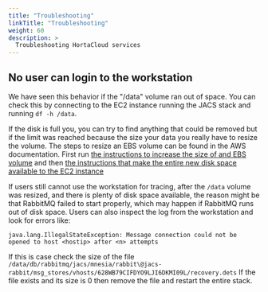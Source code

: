 ```yaml
---
title: "Troubleshooting"
linkTitle: "Troubleshooting"
weight: 60
description: >
  Troubleshooting HortaCloud services
---
```


## No user can login to the workstation

We have seen this behavior if the "/data" volume ran out of space. You can check this by connecting to the EC2 instance running the JACS stack and running `df -h /data`. 

If the disk is full you, you can try to find anything that could be removed but if the limit was reached because the size your data you really have to resize the volume. The steps to resize an EBS volume can be found in the AWS documentation. First run [the instructions to increase the size of and EBS volume](https://docs.aws.amazon.com/AWSEC2/latest/UserGuide/requesting-ebs-volume-modifications.html) and then [the instructions that make the entire new disk space available to the EC2 instance](https://docs.aws.amazon.com/AWSEC2/latest/UserGuide/recognize-expanded-volume-linux.html)

If users still cannot use the workstation for tracing, after the `/data` volume was resized, and there is plenty of disk space available, the reason might be that RabbitMQ failed to start properly, which may happen if RabbitMQ runs out of disk space. Users can also inspect the log from the workstation and look for errors like:
```
java.lang.IllegalStateException: Message connection could not be opened to host <hostip> after <n> attempts
```
If this is case check the size of the file `/data/db/rabbitmq/jacs/mnesia/rabbit\@jacs-rabbit/msg_stores/vhosts/628WB79CIFDYO9LJI6DKMI09L/recovery.dets` If the file exists and its size is 0 then remove the file and restart the entire stack.